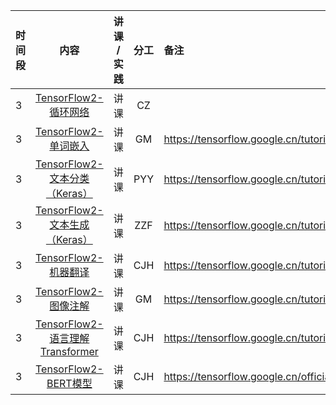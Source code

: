 |时间段 |    内容    |   讲课 / 实践     |    分工  |  备注       |
| :---  |   :---------------:  |  :----------:   |    :----:    | :--- |
|   3   | [TensorFlow2-循环网络]()   | 讲课 |  CZ   |      |
|   3   | [TensorFlow2-单词嵌入]()   | 讲课 |   GM   |  https://tensorflow.google.cn/tutorials/text/word_embeddings    |
|   3   | [TensorFlow2-文本分类（Keras）]()   | 讲课 |  PYY   |  https://tensorflow.google.cn/tutorials/text/text_classification_rnn   |
|   3   | [TensorFlow2-文本生成（Keras）]()   | 讲课 |  ZZF   |  https://tensorflow.google.cn/tutorials/text/text_generation   |
|   3   | [TensorFlow2-机器翻译]()   | 讲课 |  CJH   |  https://tensorflow.google.cn/tutorials/text/nmt_with_attention   |
|   3   | [TensorFlow2-图像注解]()   | 讲课 |  GM   |  https://tensorflow.google.cn/tutorials/text/image_captioning   |
|   3   | [TensorFlow2-语言理解Transformer]()   | 讲课 |  CJH   |  https://tensorflow.google.cn/tutorials/text/transformer   |
|   3   | [TensorFlow2-BERT模型]()   | 讲课 |  CJH   |  https://tensorflow.google.cn/official_models/fine_tuning_bert   |

